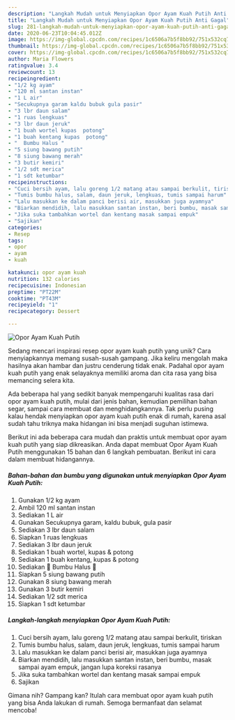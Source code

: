 ```yaml
---
description: "Langkah Mudah untuk Menyiapkan Opor Ayam Kuah Putih Anti Gagal"
title: "Langkah Mudah untuk Menyiapkan Opor Ayam Kuah Putih Anti Gagal"
slug: 281-langkah-mudah-untuk-menyiapkan-opor-ayam-kuah-putih-anti-gagal
date: 2020-06-23T10:04:45.012Z
image: https://img-global.cpcdn.com/recipes/1c6506a7b5f8bb92/751x532cq70/opor-ayam-kuah-putih-foto-resep-utama.jpg
thumbnail: https://img-global.cpcdn.com/recipes/1c6506a7b5f8bb92/751x532cq70/opor-ayam-kuah-putih-foto-resep-utama.jpg
cover: https://img-global.cpcdn.com/recipes/1c6506a7b5f8bb92/751x532cq70/opor-ayam-kuah-putih-foto-resep-utama.jpg
author: Maria Flowers
ratingvalue: 3.4
reviewcount: 13
recipeingredient:
- "1/2 kg ayam"
- "120 ml santan instan"
- "1 L air"
- "Secukupnya garam kaldu bubuk gula pasir"
- "3 lbr daun salam"
- "1 ruas lengkuas"
- "3 lbr daun jeruk"
- "1 buah wortel kupas  potong"
- "1 buah kentang kupas  potong"
- "  Bumbu Halus "
- "5 siung bawang putih"
- "8 siung bawang merah"
- "3 butir kemiri"
- "1/2 sdt merica"
- "1 sdt ketumbar"
recipeinstructions:
- "Cuci bersih ayam, lalu goreng 1/2 matang atau sampai berkulit, tiriskan"
- "Tumis bumbu halus, salam, daun jeruk, lengkuas, tumis sampai harum"
- "Lalu masukkan ke dalam panci berisi air, masukkan juga ayamnya"
- "Biarkan mendidih, lalu masukkan santan instan, beri bumbu, masak sampai ayam empuk, jangan lupa koreksi rasanya"
- "Jika suka tambahkan wortel dan kentang masak sampai empuk"
- "Sajikan"
categories:
- Resep
tags:
- opor
- ayam
- kuah

katakunci: opor ayam kuah 
nutrition: 132 calories
recipecuisine: Indonesian
preptime: "PT22M"
cooktime: "PT43M"
recipeyield: "1"
recipecategory: Dessert

---
```



![Opor Ayam Kuah Putih](https://img-global.cpcdn.com/recipes/1c6506a7b5f8bb92/751x532cq70/opor-ayam-kuah-putih-foto-resep-utama.jpg)

Sedang mencari inspirasi resep opor ayam kuah putih yang unik? Cara menyiapkannya memang susah-susah gampang. Jika keliru mengolah maka hasilnya akan hambar dan justru cenderung tidak enak. Padahal opor ayam kuah putih yang enak selayaknya memiliki aroma dan cita rasa yang bisa memancing selera kita.

Ada beberapa hal yang sedikit banyak mempengaruhi kualitas rasa dari opor ayam kuah putih, mulai dari jenis bahan, kemudian pemilihan bahan segar, sampai cara membuat dan menghidangkannya. Tak perlu pusing kalau hendak menyiapkan opor ayam kuah putih enak di rumah, karena asal sudah tahu triknya maka hidangan ini bisa menjadi suguhan istimewa.




Berikut ini ada beberapa cara mudah dan praktis untuk membuat opor ayam kuah putih yang siap dikreasikan. Anda dapat membuat Opor Ayam Kuah Putih menggunakan 15 bahan dan 6 langkah pembuatan. Berikut ini cara dalam membuat hidangannya.

<!--inarticleads1-->

##### Bahan-bahan dan bumbu yang digunakan untuk menyiapkan Opor Ayam Kuah Putih:

1. Gunakan 1/2 kg ayam
1. Ambil 120 ml santan instan
1. Sediakan 1 L air
1. Gunakan Secukupnya garam, kaldu bubuk, gula pasir
1. Sediakan 3 lbr daun salam
1. Siapkan 1 ruas lengkuas
1. Sediakan 3 lbr daun jeruk
1. Sediakan 1 buah wortel, kupas &amp; potong
1. Sediakan 1 buah kentang, kupas &amp; potong
1. Sediakan  💞 Bumbu Halus 💞
1. Siapkan 5 siung bawang putih
1. Gunakan 8 siung bawang merah
1. Gunakan 3 butir kemiri
1. Sediakan 1/2 sdt merica
1. Siapkan 1 sdt ketumbar




<!--inarticleads2-->

##### Langkah-langkah menyiapkan Opor Ayam Kuah Putih:

1. Cuci bersih ayam, lalu goreng 1/2 matang atau sampai berkulit, tiriskan
1. Tumis bumbu halus, salam, daun jeruk, lengkuas, tumis sampai harum
1. Lalu masukkan ke dalam panci berisi air, masukkan juga ayamnya
1. Biarkan mendidih, lalu masukkan santan instan, beri bumbu, masak sampai ayam empuk, jangan lupa koreksi rasanya
1. Jika suka tambahkan wortel dan kentang masak sampai empuk
1. Sajikan




Gimana nih? Gampang kan? Itulah cara membuat opor ayam kuah putih yang bisa Anda lakukan di rumah. Semoga bermanfaat dan selamat mencoba!
